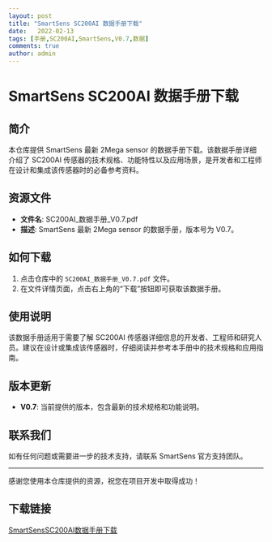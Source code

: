 ```yaml
---
layout: post
title: "SmartSens SC200AI 数据手册下载"
date:   2022-02-13
tags: [手册,SC200AI,SmartSens,V0.7,数据]
comments: true
author: admin
---
```

# SmartSens SC200AI 数据手册下载

## 简介

本仓库提供 SmartSens 最新 2Mega sensor 的数据手册下载。该数据手册详细介绍了 SC200AI 传感器的技术规格、功能特性以及应用场景，是开发者和工程师在设计和集成该传感器时的必备参考资料。

## 资源文件

- **文件名**: SC200AI_数据手册_V0.7.pdf
- **描述**: SmartSens 最新 2Mega sensor 的数据手册，版本号为 V0.7。

## 如何下载

1. 点击仓库中的 `SC200AI_数据手册_V0.7.pdf` 文件。
2. 在文件详情页面，点击右上角的“下载”按钮即可获取该数据手册。

## 使用说明

该数据手册适用于需要了解 SC200AI 传感器详细信息的开发者、工程师和研究人员。建议在设计或集成该传感器时，仔细阅读并参考本手册中的技术规格和应用指南。

## 版本更新

- **V0.7**: 当前提供的版本，包含最新的技术规格和功能说明。

## 联系我们

如有任何问题或需要进一步的技术支持，请联系 SmartSens 官方支持团队。

---

感谢您使用本仓库提供的资源，祝您在项目开发中取得成功！

## 下载链接

[SmartSensSC200AI数据手册下载](https://pan.quark.cn/s/d29b9bab750a)